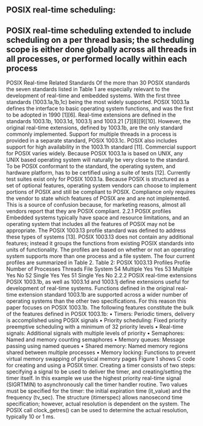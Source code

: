 
## POSIX real-time scheduling: 
POSIX real-time scheduling extended to include scheduling on a per thread
basis; the scheduling scope is either done globally across all threads in all processes, or performed
locally within each process
---------------------------------------------------------------------------------------------------------------------------------
POSIX Real-time Related Standards
Of the more than 30 POSIX standards the seven standards listed in Table 1 are especially relevant to the
development of real-time and embedded systems. With the first three standards (1003.1a,1b,1c) being the
most widely supported. POSIX 1003.1a defines the interface to basic operating system functions, and was
the first to be adopted in 1990 [1][6]. Real-time extensions are defined in the standards 1003.1b, 1003.1d,
1003.1j and 1003.21 [7][8][9][10]. However, the original real-time extensions, defined by 1003.1b, are the
only standard commonly implemented. Support for multiple threads in a process is provided in a separate
standard, POSIX 1003.1c. POSIX also includes support for high availability in the 1003.1h standard [11].
Commercial support for POSIX varies widely. Because POSIX 1003.1a is based on UNIX, any UNIX
based operating system will naturally be very close to the standard. To be POSIX conformant to the
standard, the operating system, and hardware platform, has to be certified using a suite of tests [12].
Currently test suites exist only for POSIX 1003.1a. Because POSIX is structured as a set of optional
features, operating system vendors can choose to implement portions of POSIX and still be compliant to
POSIX. Compliance only requires the vendor to state which features of POSIX are and are not
implemented. This is a source of confusion because, for marketing reasons, almost all vendors report that
they are POSIX compliant.
2.2.1 POSIX profiles
Embedded systems typically have space and resource limitations, and an operating system that includes all
the features of POSIX may not be appropriate. The POSIX 1003.13 profile standard was defined to address
these types of systems [13]. POSIX 1003.13 does not contain any additional features; instead it groups the
functions from existing POSIX standards into units of functionality. The profiles are based on whether or
not an operating system supports more than one process and a file system. The four current profiles are
summarized in Table 2.
Table 2: POSIX 1003.13 Profiles
Profile
Number of
Processes Threads File System
54 Multiple Yes Yes
53 Multiple Yes No
52 Single Yes Yes
51 Single Yes No
2.2.2 POSIX real-time extensions
POSIX 1003.1b, as well as 1003.1d and 1003.1j define extensions useful for development of real-time
systems. Functions defined in the original real-time extension standard 1003.1b are supported across a
wider number of operating systems than the other two specifications. For this reason this paper focuses on
POSIX 1003.1b. The following features constitute the bulk of the features defined in POSIX 1003.1b:
• Timers: Periodic timers, delivery is accomplished using POSIX signals
• Priority scheduling: Fixed priority preemptive scheduling with a minimum of 32 priority levels
• Real-time signals: Additional signals with multiple levels of priority
• Semaphores: Named and memory counting semaphores
• Memory queues: Message passing using named queues
• Shared memory: Named memory regions shared between multiple processes
• Memory locking: Functions to prevent virtual memory swapping of physical memory pages
Figure 1 shows C code for creating and using a POSIX timer. Creating a timer consists of two steps:
specifying a signal to be used to deliver the timer, and creating/setting the timer itself. In this example we
use the highest priority real-time signal (SIGRTMIN) to asynchronously call the timer handler routine. Two
values must be specified for the timer: the initial expiration time (it_value) and the frequency (tv_sec). The
structure (itimerspec) allows nanosecond time specification; however, actual resolution is dependent on the
system. The POSIX call clock_getres() can be used to determine the actual resolution, typically 10 or 1 ms.
